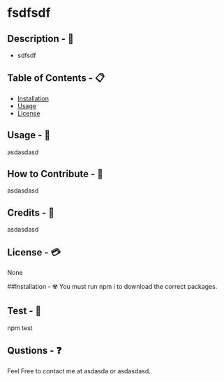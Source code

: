 
# fsdfsdf

## Description - 💠
* sdfsdf

## Table of Contents - 📋
* [Installation](#installation)
* [Usage](#usage)
* [License](#license)

## Usage - 💎
asdasdasd

## How to Contribute - 🍴
asdasdasd

## Credits - 📃
asdasdasd

## License - 💳
None

##Installation - ☢️
 You must run npm i to download the correct packages.

## Test - 🧪
npm test

## Qustions - ❓
Feel Free to contact me at asdasda or asdasdasd.
